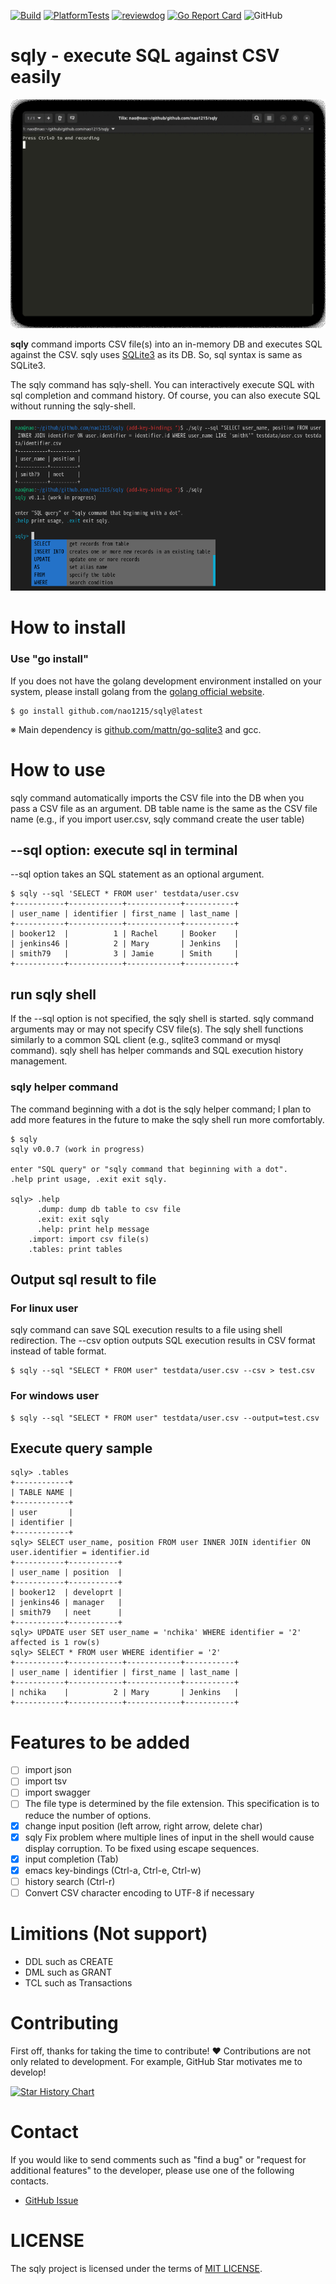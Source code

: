 [![Build](https://github.com/nao1215/sqly/actions/workflows/build.yml/badge.svg)](https://github.com/nao1215/sqly/actions/workflows/build.yml)
[![PlatformTests](https://github.com/nao1215/sqly/actions/workflows/platform_test.yml/badge.svg)](https://github.com/nao1215/sqly/actions/workflows/platform_test.yml)
[![reviewdog](https://github.com/nao1215/sqly/actions/workflows/reviewdog.yml/badge.svg)](https://github.com/nao1215/sqly/actions/workflows/reviewdog.yml)
[![Go Report Card](https://goreportcard.com/badge/github.com/nao1215/sqly)](https://goreportcard.com/report/github.com/nao1215/sqly)
![GitHub](https://img.shields.io/github/license/nao1215/sqly)  
# sqly - execute SQL against CSV easily 
![demo](./doc/demo.gif)  

**sqly** command imports CSV file(s) into an in-memory DB and executes SQL against the CSV. sqly uses [SQLite3](https://www.sqlite.org/index.html) as its DB. So, sql syntax is same as SQLite3.  

The sqly command has sqly-shell. You can interactively execute SQL with sql completion and command history. Of course, you can also execute SQL without running the sqly-shell.

![demo](./doc/shell-demo.png)  

# How to install
### Use "go install"
If you does not have the golang development environment installed on your system, please install golang from the [golang official website](https://go.dev/doc/install).
```
$ go install github.com/nao1215/sqly@latest
```
※ Main dependency is [github.com/mattn/go-sqlite3](https://github.com/mattn/go-sqlite3) and gcc.


# How to use
sqly command automatically imports the CSV file into the DB when you pass a CSV file as an argument. DB table name is the same as the CSV file name (e.g., if you import user.csv, sqly command create the user table)
## --sql option: execute sql in terminal
--sql option takes an SQL statement as an optional argument. 
```
$ sqly --sql 'SELECT * FROM user' testdata/user.csv 
+-----------+------------+------------+-----------+
| user_name | identifier | first_name | last_name |
+-----------+------------+------------+-----------+
| booker12  |          1 | Rachel     | Booker    |
| jenkins46 |          2 | Mary       | Jenkins   |
| smith79   |          3 | Jamie      | Smith     |
+-----------+------------+------------+-----------+
```

## run sqly shell
If the --sql option is not specified, the sqly shell is started. sqly command arguments may or may not specify CSV file(s). The sqly shell functions similarly to a common SQL client (e.g., sqlite3 command or mysql command). sqly shell has helper commands and SQL execution history management.

### sqly helper command
The command beginning with a dot is the sqly helper command; I plan to add more features in the future to make the sqly shell run more comfortably.
```
$ sqly 
sqly v0.0.7 (work in progress)

enter "SQL query" or "sqly command that beginning with a dot".
.help print usage, .exit exit sqly.

sqly> .help                                                                                        
      .dump: dump db table to csv file
      .exit: exit sqly
      .help: print help message
    .import: import csv file(s)
    .tables: print tables
```

## Output sql result to file
### For linux user 
sqly command can save SQL execution results to a file using shell redirection. The --csv option outputs SQL execution results in CSV format instead of table format.
```
$ sqly --sql "SELECT * FROM user" testdata/user.csv --csv > test.csv
```
### For windows user
 ```
$ sqly --sql "SELECT * FROM user" testdata/user.csv --output=test.csv
```

## Execute query sample
```
sqly> .tables                                                                                      
+------------+
| TABLE NAME |
+------------+
| user       |
| identifier |
+------------+
sqly> SELECT user_name, position FROM user INNER JOIN identifier ON user.identifier = identifier.id
+-----------+-----------+
| user_name | position  |
+-----------+-----------+
| booker12  | developrt |
| jenkins46 | manager   |
| smith79   | neet      |
+-----------+-----------+
sqly> UPDATE user SET user_name = 'nchika' WHERE identifier = '2'                                  
affected is 1 row(s)
sqly> SELECT * FROM user WHERE identifier = '2'                                                    
+-----------+------------+------------+-----------+
| user_name | identifier | first_name | last_name |
+-----------+------------+------------+-----------+
| nchika    |          2 | Mary       | Jenkins   |
+-----------+------------+------------+-----------+
```

# Features to be added
- [ ] import json
- [ ] import tsv
- [ ] import swagger
- [ ] The file type is determined by the file extension. This specification is to reduce the number of options.
- [x] change input position (left arrow, right arrow, delete char)
- [x] sqly Fix problem where multiple lines of input in the shell would cause display corruption. To be fixed using escape sequences.
- [x] input completion (Tab)
- [x] emacs key-bindings (Ctrl-a, Ctrl-e, Ctrl-w)
- [ ] history search (Ctrl-r)
- [ ] Convert CSV character encoding to UTF-8 if necessary

# Limitions (Not support)
- DDL such as CREATE
- DML such as GRANT
- TCL such as Transactions

# Contributing
First off, thanks for taking the time to contribute! ❤️ Contributions are not only related to development. For example, GitHub Star motivates me to develop!  

[![Star History Chart](https://api.star-history.com/svg?repos=nao1215/sqly&type=Date)](https://star-history.com/#nao1215/sqly&Date)


# Contact
If you would like to send comments such as "find a bug" or "request for additional features" to the developer, please use one of the following contacts.

- [GitHub Issue](https://github.com/nao1215/sqly/issues)

# LICENSE
The sqly project is licensed under the terms of [MIT LICENSE](./LICENSE).

